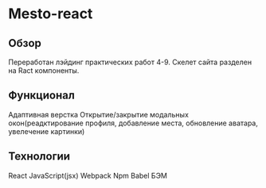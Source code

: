 # Mesto-react
## Обзор
Переработан лэйдинг практических работ 4-9. Скелет сайта разделен на Ract компоненты.

## Функционал
Адаптивная верстка
Открытие/закрытие модальных окон(реадктирование профиля, добавление места, обновление аватара, увелечение картинки)

## Технологии
React
JavaScript(jsx)
Webpack
Npm
Babel
БЭМ
